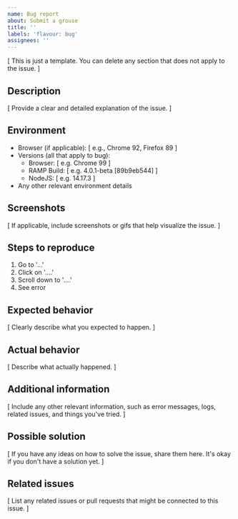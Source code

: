 ```yaml
---
name: Bug report
about: Submit a grouse
title: ''
labels: 'flavour: bug'
assignees: ''
---
```


[ This is just a template. You can delete any section that does not apply to the issue. ]

## Description

[ Provide a clear and detailed explanation of the issue. ]

## Environment

-   Browser (if applicable): [ e.g., Chrome 92, Firefox 89 ]
-   Versions (all that apply to bug):
    -   Browser: [ e.g. Chrome 99 ]
    -   RAMP Build: [ e.g. 4.0.1-beta [89b9eb544] ]
    -   NodeJS: [ e.g. 14.17.3 ]
-   Any other relevant environment details

## Screenshots

[ If applicable, include screenshots or gifs that help visualize the issue. ]

## Steps to reproduce

1. Go to '...'
2. Click on '....'
3. Scroll down to '....'
4. See error

## Expected behavior

[ Clearly describe what you expected to happen. ]

## Actual behavior

[ Describe what actually happened. ]

## Additional information

[ Include any other relevant information, such as error messages, logs, related issues, and things you've tried. ]

## Possible solution

[ If you have any ideas on how to solve the issue, share them here. It's okay if you don't have a solution yet. ]

## Related issues

[ List any related issues or pull requests that might be connected to this issue. ]
